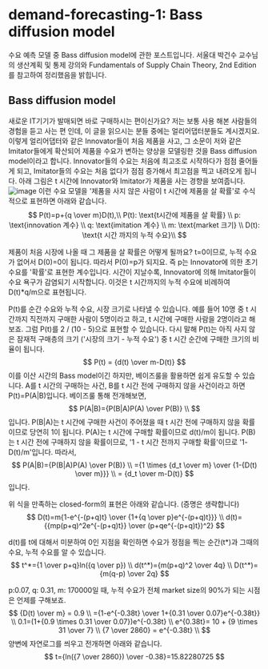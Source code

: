 # demand-forecasting-1: Bass diffusion model
수요 예측 모델 중 Bass diffusion model에 관한 포스트입니다. 서울대 박건수 교수님의 생산계획 및 통제 강의와 Fundamentals of Supply Chain Theory, 2nd Edition를 참고하여 정리했음을 밝힙니다. 

## Bass diffusion model
새로운 IT기기가 발매되면 바로 구매하시는 편이신가요? 저는 보통 사용 해본 사람들의 경험을 듣고 사는 편 인데, 이 글을 읽으시는 분들 중에는 얼리어댑터분들도 계시겠지요. 이렇게 얼리어댑터와 같은 Innovator들이 처음 제품을 사고, 그 소문이 저와 같은 Imitator들에게 확산되어 제품을 수요가 변하는 양상을 모델링한 것을 Bass diffusion model이라고 합니다.
Innovator들의 수요는 처음에 최고조로 시작하다가 점점 줄어들게 되고, Imitator들의 수요는 처음 없다가 점점 증가해서 최고점을 찍고 내려오게 됩니다. 아래 그림은 t 시간에 Innovator와 Imitator가 제품을 사는 경향을 보여줍니다.
![image](https://user-images.githubusercontent.com/11609881/111876772-a1cbc680-89e3-11eb-982f-f4776ab0c895.png)
이런 수요 모델을 '제품을 사지 않은 사람이 t 시간에 제품을 살 확률'로 수식적으로 표현하면 아래와 같습니다.
$$
P(t)=p+{q \over m}D(t),\\
P(t): \text{t시간에 제품을 살 확률} \\
p: \text{innovation 계수} \\
q: \text{imitation 계수} \\
m: \text{market 크기} \\
D(t): \text{t 시간 까지의 누적 수요}\\
$$

제품이 처음 시장에 나올 때 그 제품을 살 확률은 어떻게 될까요? t=0이므로, 누적 수요가 없어서 D(0)=0이 됩니다. 따라서 P(0)=p가 되지요. 즉 p는 Innovator에 의한 초기 수요를 '확률'로 표현한 계수입니다. 시간이 지날수록, Innovator에 의해 Imitator들이 수요 욕구가 감염되기 시작합니다. 이것은 t 시간까지의 누적 수요에 비례하여 D(t)*q/m으로 표현됩니다.

P(t)를 순간 수요와 누적 수요, 시장 크기로 나타낼 수 있습니다. 예를 들어 10명 중 t 시간까지 직전까지 구매한 사람이 5명이라고 하고, t 시간에 구매한 사람을 2명이라고 해보죠. 그럼 P(t)를 2 / (10 - 5)으로 표현할 수 있습니다.
다시 말해  P(t)는 아직 사지 않은 잠재적 구매층의 크기 ('시장의 크기 - 누적 수요') 중  t 시간 순간에 구매한 크기의 비율이 됩니다.
$$
P(t) = {d(t) \over m-D(t)}
$$
이를 이산 시간의 Bass model이긴 하지만, 베이즈룰을 활용하면 쉽게 유도할 수 있습니다. A를 t 시간의 구매하는 사건, B를 t 시간 전에 구매하지 않을 사건이라고 하면 P(t)=P(A|B)입니다. 베이즈룰 통해 전개해보면,
$$
P(A|B)={P(B|A)P(A) \over P(B)} \\
$$
입니다.
P(B|A)는 t 시간에 구매한 사건이 주어졌을 때 t 시간 전에 구매하지 않을 확률이므로 당연히 1이 됩니다. P(A)는 t 시간에 구매할 확률이므로 d(t)/m이 됩니다. P(B)는 t 시간 전에 구매하지 않을 확률이므로, '1 - t 시간 전까지 구매할 확률'이므로 '1-D(t)/m'입니다. 따라서,
$$
P(A|B)={P(B|A)P(A) \over P(B)} \\
={1 \times {d_t \over m} \over {1-{D(t) \over m}}} \\
= {d_t \over m-D(t)}
$$
입니다.

위 식을 만족하는 closed-form의 표현은 아래와 같습니다. (증명은 생략합니다)
$$
D(t)=m{1-e^{-(p+q)t} \over {1+{q \over p}e^{-(p+q)t}}} \\
d(t)={{mp(p+q)^2e^{-(p+q)t}} \over (p+qe^{-(p+q)t})^2}
$$

d(t)를 t에 대해서 미분하여 0인 지점을 확인하면 수요가 정점을 찍는 순간(t*)과 그때의 수요, 누적 수요를 알 수 있습니다.
$$
t^*={1 \over p+q}ln({q \over p}) \\
d(t^*)={m(p+q)^2 \over 4q} \\
D(t^*)={m(q-p) \over 2q}
$$

  

p:0.07, q: 0.31, m: 170000일 때, 누적 수요가 전체 market size의 90%가 되는 시점은 언제를 구해보죠.
$$
{D(t) \over m} = 0.9 \\
={1-e^{-0.38t} \over 1+{0.31 \over 0.07}e^{-0.38t}} \\
0.1=(1+{0.9 \times 0.31 \over 0.07})e^{-0.38t} \\
e^{0.38t}= 10 + {9 \times 31 \over 7} \\
{7 \over 2860} = e^{-0.38t} \\
$$
양변에 자연로그를 씌우고 전개하면 아래와 같습니다. 
$$
t={ln({7 \over 2860}) \over -0.38}=15.82280725
$$

<!--stackedit_data:
eyJoaXN0b3J5IjpbNDAyNDkxODc3LDg3NzEyNTcxMiwtMTg0MD
k3NzkzMSwxNjg5ODIxMDYzLC0xNDIyMzE0MTgsMjEyMDYzODU1
Ml19
-->